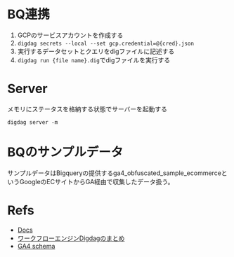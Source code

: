 # BQ連携
1. GCPのサービスアカウントを作成する
2. `digdag secrets --local --set gcp.credential=@{cred}.json`
3. 実行するデータセットとクエリをdigファイルに記述する
4. `digdag run {file name}.dig`でdigファイルを実行する

# Server

メモリにステータスを格納する状態でサーバーを起動する
```
digdag server -m
```

# BQのサンプルデータ
サンプルデータはBigqueryの提供するga4_obfuscated_sample_ecommerceというGoogleのECサイトからGA経由で収集したデータ扱う。

# Refs
- [Docs](http://docs.digdag.io/index.html)
- [ワークフローエンジンDigdagのまとめ](https://qiita.com/hiroysato/items/d0fe5e2d88c267413a82)
- [GA4 schema](https://support.google.com/analytics/answer/7029846?hl=ja)